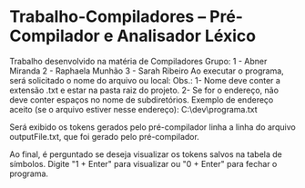 # Trabalho-Compiladores – Pré-Compilador e Analisador Léxico
Trabalho desenvolvido na matéria de Compiladores
Grupo: 
1 - Abner Miranda
2 - Raphaela Munhão
3 - Sarah Ribeiro
Ao executar o programa, será solicitado o nome do arquivo ou local:
Obs.:
1- Nome deve conter a extensão .txt e estar na pasta raiz do projeto.
2- Se for o endereço, não deve conter espaços no nome de subdiretórios. 
Exemplo de endereço aceito (se o arquivo estiver nesse endereço): C:\dev\programa.txt

Será exibido os tokens gerados pelo pré-compilador linha a linha do arquivo outputFile.txt,
que foi gerado pelo pré-compilador.

Ao final, é perguntado se deseja visualizar os tokens salvos na tabela de símbolos.
Digite "1 + Enter" para visualizar ou "0 + Enter" para fechar o programa.
